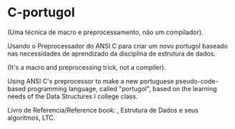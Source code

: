 C-portugol
==========
(Uma técnica de macro e preprocessamento, não um compilador).

Usando o Preprocessador do ANSI C para criar um novo portugol baseado
nas necessidades de aprendizado da disciplina de estrutura de dados.

(It's a macro and preprocessing trick, not a compiler).

Using ANSI C's preprocessor to make a new portuguese pseudo-code-based programming
language, called "portugol", based on the learning needs of the Data Structures I college class.

Livro de Referencia/Reference book: <author>, Estrutura de Dados e seus algoritmos, LTC.
